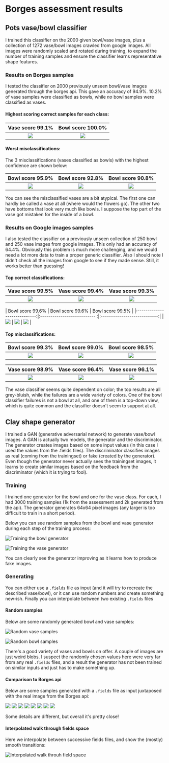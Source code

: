 # Borges assessment results

## Pots vase/bowl classifier

I  trained this classifier on the 2000 given bowl/vase images, plus a collection of 1272 vase/bowl images crawled from google images.
All images were randomly scaled and rotated during training, to expand the number of training samples and ensure the classifier learns representative shape features.

### Results on Borges samples
I tested the classifier on 2000 previously unseen bowl/vase images generated through the borges api. This gave an accuracy of  94.9%.
10.2% of vase samples were classified as bowls, while *no* bowl samples were classified as vases.

#### Highest scoring correct samples for each class:

| Vase score 99.1%   |  Bowl score 100.0% |
|:-------------------------:|:-------------------------:|
 ![](images/vase1.png) |  ![](images/bowl1.png) |

#### Worst misclassifications:

The 3 misclassifications (vases classified as bowls)  with the highest confidence are shown below:

| Bowl score 95.9%       |  Bowl score 92.8%      |  Bowl score 90.8%      |
|:----------------------------:|:----------------------------:|:---------------------------:|
| ![](images/fail1.png)  | ![](images/fail2.png)  | ![](images/fail3.png) |


You can see the misclassified vases are a bit atypical. The first one can hardly be called a vase at all (where would the flowers go).
The other two have bottoms that look very much like bowls. I suppose the top part of the vase got mistaken for the inside of a bowl.

### Results on Google images samples

I also tested the classifier on a previously unseen collection of 250 bowl and 250 vase images from google images. This only had an accuracy of 64.4%. 
Obviously this problem is much more challenging, and we would need a lot more data to train a proper generic classifier. 
Also I should note I didn't check all the images from google to see if they made sense.
Still, it works better than guessing!

#### Top correct classifications:

| Vase score 99.5%       |  Vase score 99.4%      |  Vase score 99.3%      |
|:----------------------------:|:---------------------------:|:----------------------------:|
| ![](images/google_vase_1.jpg)  | ![](images/google_vase_2.jpg)  | ![](images/google_vase_3.jpg) |

| Bowl score 99.6%       |  Bowl score 99.6%      |  Bowl score 99.5%      |
|:----------------------------:|:--------------------------- :|:----------------------------:|
| ![](images/google_bowl_1.jpg)  | ![](images/google_bowl_2.jpg)  | ![](images/google_bowl_3.jpg) |



#### Top misclassifications:

| Bowl score 99.3%       |  Bowl score 99.0%      |  Bowl score 98.5%      |
|:----------------------------------:|:--------------------------------:|:---------------------------------:|
| ![](images/fail_google_vase_1.jpg)  | ![](images/fail_google_vase_2.jpg)  | ![](images/fail_google_vase_3.jpg) |

| Vase score 98.9%       |  Vase score 96.4%      |  Vase score 96.1%      |
|:----------------------------------:|:---------------------------------:|:---------------------------------:|
| ![](images/fail_google_bowl_1.jpg)  | ![](images/fail_google_bowl_2.jpg)  | ![](images/fail_google_bowl_3.jpg) |

The vase classifier seems quite dependent on color; the top results are all grey-bluish, while the failures are a wide variety of colors.
One of the bowl classifier failures is not a bowl at all, and one of them is a top-down view, which is quite common and the classifier doesn't seem to support at all.

## Clay shape generator

I trained a GAN (generative adversarial network) to generate vase/bowl images. A GAN is actually two models, the generator and the discriminator. 
The generator creates images based on some input values (in this case I used the values from the .fields files).
The discriminator classifies images as real (coming from the trainingset) or fake (created by the generator).
Even though the generator never actually sees the trainingset images, it learns to create similar images based on the feedback from the discriminator (which it is trying to fool).

### Training

I trained one generator for the bowl and one for the vase class. For each, I had 3000 training samples (1k from the assessment and 2k generated from the api). 
The generator generates 64x64 pixel images (any larger is too difficult to train in a short period).

Below you can see random samples from the bowl and vase generator during each step of the training process:

![Training the bowl generator](images/bowl_training.gif "Training the bowl generator")

![Training the vase generator](images/vase_training.gif "Training the vase generator")

You can clearly see the generator improving as it learns how to produce fake images.

### Generating

You can either use a `.fields` file as input (and it will try to recreate the described vase/bowl), or it can use random numbers and create something new-ish.
Finally you can interpolate between two existing `.fields` files

#### Random samples

Below are some randomly generated bowl and vase samples:

![Random vase samples](images/random_vase_montage.png "Random vase samples")

![Random bowl samples](images/random_bowl_montage.png "Random bowl samples")

There's a good variety of vases and bowls on offer. A couple of images are just weird blobs. I suspect the randomly chosen values here were very far from any real `.fields` files, 
and a result the generator has not been trained on similar inputs and just has to make something up.


#### Comparison to Borges api

Below are some samples generated with a `.fields` file as input juxtaposed with the real image from the Borges api:

![](images/comparison_0.png) ![](images/comparison_1.png)
![](images/comparison_2.png) ![](images/comparison_3.png)
![](images/comparison_4.png) ![](images/comparison_5.png)
![](images/comparison_6.png) ![](images/comparison_7.png)

Some details are different, but overall it's pretty close!

#### Interpolated walk through fields space

Here we interpolate between successive fields files, and show the (mostly) smooth transitions:

![Interpolated walk throuh field space](images/field_interp.gif "Interpolated walk throuh field space")
